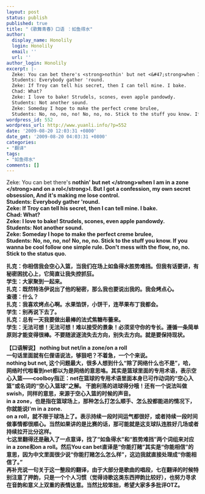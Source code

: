 ```yaml
---
layout: post
status: publish
published: true
title: "《歌舞青春》口语 ：如鱼得水"
author:
  display_name: Honolily
  login: Honolily
  email: ''
  url: ''
author_login: Honolily
excerpt: |-
  Zeke: You can bet there's <strong>nothin' but net <&#47;strong>when I am <strong>in a zone <&#47;strong>and <strong>on a rol<&#47;strong>l. But I got a confession, my own secret obsession, And it's making me lose control.
  Students: Everybody gather 'round.
  Zeke: If Troy can tell his secret, then I can tell mine. I bake.
  Chad: What?
  Zeke: I love to bake! Strudels, scones, even apple pandowdy.
  Students: Not another sound.
  Zeke: Someday I hope to make the perfect creme brulee,
  Students: No, no, no, no! No, no, no. Stick to the stuff you know. If you wanna be cool follow one simple rule. Don't mess with the flow, no, no. Stick to the status quo.
wordpress_id: 552
wordpress_url: http://www.yuanli.info/?p=552
date: '2009-08-20 12:03:31 +0800'
date_gmt: '2009-08-20 04:03:31 +0800'
categories:
- "翻译"
tags:
- "如鱼得水"
comments: []
---
```

<p>Zeke: You can bet there's <strong>nothin' but net <&#47;strong>when I am <strong>in a zone <&#47;strong>and <strong>on a rol<&#47;strong>l. But I got a confession, my own secret obsession, And it's making me lose control.<br />
Students: Everybody gather 'round.<br />
Zeke: If Troy can tell his secret, then I can tell mine. I bake.<br />
Chad: What?<br />
Zeke: I love to bake! Strudels, scones, even apple pandowdy.<br />
Students: Not another sound.<br />
Zeke: Someday I hope to make the perfect creme brulee,<br />
Students: No, no, no, no! No, no, no. Stick to the stuff you know. If you wanna be cool follow one simple rule. Don't mess with the flow, no, no. Stick to the status quo.<a id="more"></a><a id="more-552"></a></p>
<p>扎克：你相信我会空心入篮，当我们在场上如鱼得水胜势难挡。但我有话要讲，有秘密困扰心上，它简直让我失控抓狂。<br />
学生：大家聚到一起来。<br />
扎克：既然特洛伊说出了他的秘密，那么我也要说出我的。我会烤点心。<br />
查德：什么？<br />
扎克：我喜欢烤点心啊。水果馅饼，小饼干，连苹果布丁我都会。<br />
学生：别再说下去了。<br />
扎克：总有一天我要做出最棒的法式焦糖布蕾来。<br />
学生：无法可想！无法可想！难以接受的景象！必须坚守你的专长。遵循一条简单原则才能变得很棒。不要随波逐流失去方向，别失去方向。就是要保持现状。</p>
<p>【口语解说】 nothing but net&#47;in a zone&#47;on a roll<br />
一句话里面就有仨俚语说法，够狠吧？不着急，一个个来说。<br />
nothing but net, 这个问题最大，很多人想到什么&ldquo;除了网络什么也不是&rdquo;，哈，网络时代啦看到net都以为是网络的意思咯。其实是篮球里面的专用术语，表示空心入篮&mdash;&mdash;coolboy指正：net在篮球的专用术语里面本身已可作动词的&ldquo;空心入篮&rdquo;或名词的&ldquo;空心入篮球&rdquo;之解。 干脆利落的进球得分哦！还有一个说法叫做swish，同样的意思，来源于空心入篮的时候的声音。<br />
in a zone，也是指在篮球场上，那种怎么打怎么顺手、怎么投都能进的情况下，你就能说I'm in a zone.<br />
on a roll，就不限于球场上了。表示持续一段时间运气都很好，或者持续一段时间做事情都很顺心。当然如果讲的是比赛的话，那可能就是这支球队连胜好几场或者持续拉开比分这样。<br />
七这里翻得还是融入了一点意译，找了&ldquo;如鱼得水&rdquo;和&ldquo;胜势难挡&rdquo;两个词组来对应in a zone和on a roll。然后You can bet直译是&ldquo;你能打赌&rdquo;其实是&ldquo;你能相信&rdquo;的意思，因为中文里面很少说&ldquo;你能打赌怎么怎么样&rdquo;，这边我就直接处理成&ldquo;你能相信了。&rdquo;<br />
再补充说一句关于这一整段的翻译，由于大部分是歌曲的唱段，七在翻译的时候特别注意了押韵，只是一个个人习惯（觉得诗歌这类东西押韵比较好），也努力寻求在音韵和意义上双重的表情达意。当然比较笨拙，希望大家多多批评OTZ。</p>
